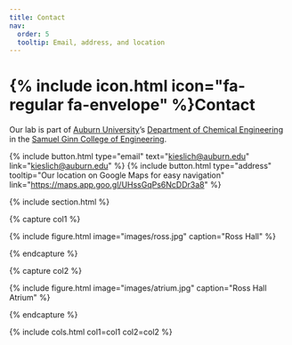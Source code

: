 ```yaml
---
title: Contact
nav:
  order: 5
  tooltip: Email, address, and location
---
```


# {% include icon.html icon="fa-regular fa-envelope" %}Contact

Our lab is part of [Auburn University](https://www.auburn.edu/)’s [Department of Chemical Engineering](https://www.eng.auburn.edu/chen/) in the [Samuel Ginn College of Engineering](https://www.eng.auburn.edu/). 

{%
  include button.html
  type="email"
  text="kieslich@auburn.edu"
  link="kieslich@auburn.edu"
%}
{%
  include button.html
  type="address"
  tooltip="Our location on Google Maps for easy navigation"
  link="https://maps.app.goo.gl/UHssGqPs6NcDDr3a8"
%}

{% include section.html %}

{% capture col1 %}

{%
  include figure.html
  image="images/ross.jpg"
  caption="Ross Hall"
%}

{% endcapture %}

{% capture col2 %}

{%
  include figure.html
  image="images/atrium.jpg"
  caption="Ross Hall Atrium"
%}

{% endcapture %}

{% include cols.html col1=col1 col2=col2 %}
